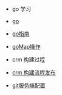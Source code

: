 
* go 学习
* [go](go/)
* [go指南](go/guide)
* [goMap操作](go/mapOp)

* crm 构建过程
* [crm 构建流程发布](crmbuildpublish/)
* [git服务端配置](crmbuildpublish/gitman)
